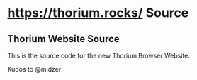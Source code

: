 # https://thorium.rocks/ Source

## Thorium Website Source

This is the source code for the new Thorium Browser Website.

Kudos to @midzer
